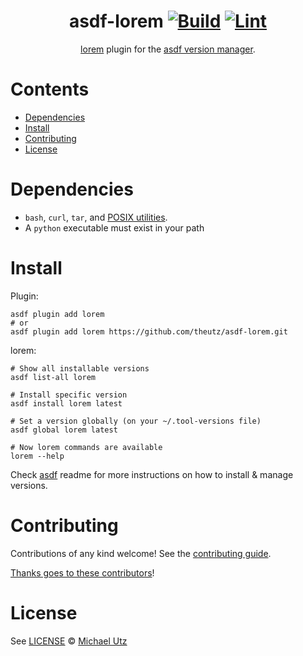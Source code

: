 <div align="center">

# asdf-lorem [![Build](https://github.com/theutz/asdf-lorem/actions/workflows/build.yml/badge.svg)](https://github.com/theutz/asdf-lorem/actions/workflows/build.yml) [![Lint](https://github.com/theutz/asdf-lorem/actions/workflows/lint.yml/badge.svg)](https://github.com/theutz/asdf-lorem/actions/workflows/lint.yml)

[lorem](https://github.com/per9000/lorem) plugin for the [asdf version manager](https://asdf-vm.com).

</div>

# Contents

- [Dependencies](#dependencies)
- [Install](#install)
- [Contributing](#contributing)
- [License](#license)

# Dependencies

- `bash`, `curl`, `tar`, and [POSIX utilities](https://pubs.opengroup.org/onlinepubs/9699919799/idx/utilities.html).
- A `python` executable must exist in your path

# Install

Plugin:

```shell
asdf plugin add lorem
# or
asdf plugin add lorem https://github.com/theutz/asdf-lorem.git
```

lorem:

```shell
# Show all installable versions
asdf list-all lorem

# Install specific version
asdf install lorem latest

# Set a version globally (on your ~/.tool-versions file)
asdf global lorem latest

# Now lorem commands are available
lorem --help
```

Check [asdf](https://github.com/asdf-vm/asdf) readme for more instructions on how to
install & manage versions.

# Contributing

Contributions of any kind welcome! See the [contributing guide](contributing.md).

[Thanks goes to these contributors](https://github.com/theutz/asdf-lorem/graphs/contributors)!

# License

See [LICENSE](LICENSE) © [Michael Utz](https://github.com/theutz/)
